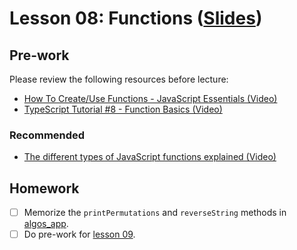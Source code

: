 # Lesson 08: Functions ([Slides](../slides/#lesson_08))

## Pre-work

Please review the following resources before lecture:

* [How To Create/Use Functions - JavaScript Essentials (Video)](https://www.youtube.com/watch?v=FOD408a0EzU)
* [TypeScript Tutorial #8 - Function Basics (Video)](https://www.youtube.com/watch?v=jXoSaX_yFh4)

### Recommended

* [The different types of JavaScript functions explained (Video)](https://www.youtube.com/watch?v=cMt9U6kCWsM)

## Homework

- [ ] Memorize the `printPermutations` and `reverseString` methods in [algos_app][algos-app].
- [ ] Do pre-work for [lesson 09](/lesson_09/).

[algos-app]: ./algos/src/lesson8.ts